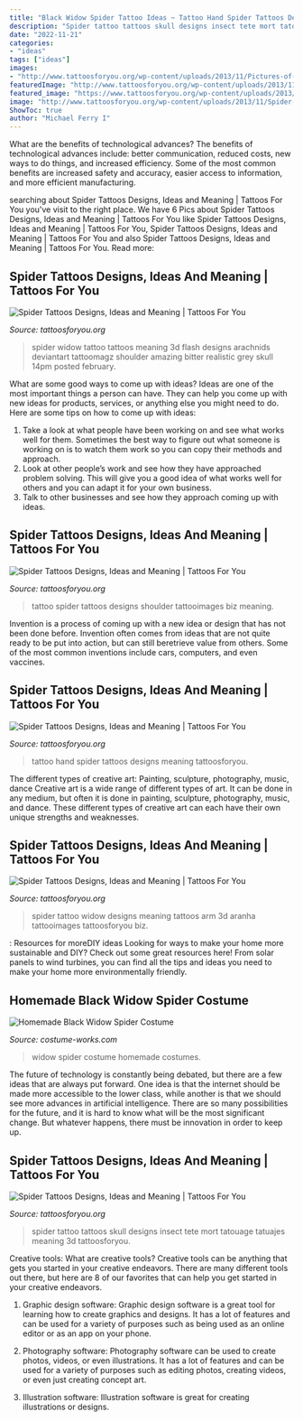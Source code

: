 ```yaml
---
title: "Black Widow Spider Tattoo Ideas ~ Tattoo Hand Spider Tattoos Designs Meaning Tattoosforyou"
description: "Spider tattoo tattoos skull designs insect tete mort tatouage tatuajes meaning 3d tattoosforyou"
date: "2022-11-21"
categories:
- "ideas"
tags: ["ideas"]
images:
- "http://www.tattoosforyou.org/wp-content/uploads/2013/11/Pictures-of-Spider-Tattoo-1024x768.jpg"
featuredImage: "http://www.tattoosforyou.org/wp-content/uploads/2013/11/Spider-Tattoo-Flash-768x1024.jpg"
featured_image: "https://www.tattoosforyou.org/wp-content/uploads/2013/11/Spider-Tattoos.jpg"
image: "http://www.tattoosforyou.org/wp-content/uploads/2013/11/Spider-Tattoo-Designs.jpg"
ShowToc: true
author: "Michael Ferry I"
---
```



What are the benefits of technological advances?
The benefits of technological advances include: better communication, reduced costs, new ways to do things, and increased efficiency. Some of the most common benefits are increased safety and accuracy, easier access to information, and more efficient manufacturing.

	

		
searching about Spider Tattoos Designs, Ideas and Meaning | Tattoos For You you've visit to the right place. We have 6 Pics about Spider Tattoos Designs, Ideas and Meaning | Tattoos For You like Spider Tattoos Designs, Ideas and Meaning | Tattoos For You, Spider Tattoos Designs, Ideas and Meaning | Tattoos For You and also Spider Tattoos Designs, Ideas and Meaning | Tattoos For You. Read more:
		
    
## Spider Tattoos Designs, Ideas And Meaning | Tattoos For You

<img loading=lazy src="http://www.tattoosforyou.org/wp-content/uploads/2013/11/Spider-Tattoo-Flash-768x1024.jpg" onerror="this.onerror=null;this.src='https://tse4.mm.bing.net/th?id=OIP.cFcRi3uSv--A_kX-guIpAQHaJ4&amp;pid=15.1';" alt="Spider Tattoos Designs, Ideas and Meaning | Tattoos For You">

_Source: tattoosforyou.org_

>spider widow tattoo tattoos meaning 3d flash designs arachnids deviantart tattoomagz shoulder amazing bitter realistic grey skull 14pm posted february. 

	

What are some good ways to come up with ideas?
Ideas are one of the most important things a person can have. They can help you come up with new ideas for products, services, or anything else you might need to do. Here are some tips on how to come up with ideas: 
1. Take a look at what people have been working on and see what works well for them. Sometimes the best way to figure out what someone is working on is to watch them work so you can copy their methods and approach. 
2. Look at other people’s work and see how they have approached problem solving. This will give you a good idea of what works well for others and you can adapt it for your own business. 
3. Talk to other businesses and see how they approach coming up with ideas.

    
## Spider Tattoos Designs, Ideas And Meaning | Tattoos For You

<img loading=lazy src="http://www.tattoosforyou.org/wp-content/uploads/2013/11/Pictures-of-Spider-Tattoo-1024x768.jpg" onerror="this.onerror=null;this.src='https://tse3.mm.bing.net/th?id=OIP.vBOp9IzOo-3owXOfdXQVAwHaFj&amp;pid=15.1';" alt="Spider Tattoos Designs, Ideas and Meaning | Tattoos For You">

_Source: tattoosforyou.org_

>tattoo spider tattoos designs shoulder tattooimages biz meaning. 

	

Invention is a process of coming up with a new idea or design that has not been done before. Invention often comes from ideas that are not quite ready to be put into action, but can still beretrieve value from others. Some of the most common inventions include cars, computers, and even vaccines.

    
## Spider Tattoos Designs, Ideas And Meaning | Tattoos For You

<img loading=lazy src="https://www.tattoosforyou.org/wp-content/uploads/2013/11/Spider-Tattoos.jpg" onerror="this.onerror=null;this.src='https://tse2.mm.bing.net/th?id=OIP.S_0fqUYBJ1YtVYlJtfNi_wHaJ4&amp;pid=15.1';" alt="Spider Tattoos Designs, Ideas and Meaning | Tattoos For You">

_Source: tattoosforyou.org_

>tattoo hand spider tattoos designs meaning tattoosforyou. 

	

The different types of creative art: Painting, sculpture, photography, music, dance
Creative art is a wide range of different types of art. It can be done in any medium, but often it is done in painting, sculpture, photography, music, and dance. These different types of creative art can each have their own unique strengths and weaknesses.

    
## Spider Tattoos Designs, Ideas And Meaning | Tattoos For You

<img loading=lazy src="http://www.tattoosforyou.org/wp-content/uploads/2013/11/Spider-Tattoo-Designs.jpg" onerror="this.onerror=null;this.src='https://tse4.mm.bing.net/th?id=OIP.FuGEM64uWlbQTHZANmUlcAHaJ4&amp;pid=15.1';" alt="Spider Tattoos Designs, Ideas and Meaning | Tattoos For You">

_Source: tattoosforyou.org_

>spider tattoo widow designs meaning tattoos arm 3d aranha tattooimages tattoosforyou biz. 

	

: Resources for moreDIY ideas
Looking for ways to make your home more sustainable and DIY? Check out some great resources here! From solar panels to wind turbines, you can find all the tips and ideas you need to make your home more environmentally friendly.

    
## Homemade Black Widow Spider Costume

<img loading=lazy src="https://photos.costume-works.com/full/black_widow_spider1.jpg" onerror="this.onerror=null;this.src='https://tse1.mm.bing.net/th?id=OIP.rwPMsnMycu9AEkvR2gizswHaJ3&amp;pid=15.1';" alt="Homemade Black Widow Spider Costume">

_Source: costume-works.com_

>widow spider costume homemade costumes. 

	

The future of technology is constantly being debated, but there are a few ideas that are always put forward. One idea is that the internet should be made more accessible to the lower class, while another is that we should see more advances in artificial intelligence. There are so many possibilities for the future, and it is hard to know what will be the most significant change. But whatever happens, there must be innovation in order to keep up.

    
## Spider Tattoos Designs, Ideas And Meaning | Tattoos For You

<img loading=lazy src="http://www.tattoosforyou.org/wp-content/uploads/2013/11/Spider-Tattoo-Design.jpg" onerror="this.onerror=null;this.src='https://tse1.mm.bing.net/th?id=OIP.AUdxgr2TX-a9J3XzdqUiGQHaLo&amp;pid=15.1';" alt="Spider Tattoos Designs, Ideas and Meaning | Tattoos For You">

_Source: tattoosforyou.org_

>spider tattoo tattoos skull designs insect tete mort tatouage tatuajes meaning 3d tattoosforyou. 

	

Creative tools: What are creative tools?
Creative tools can be anything that gets you started in your creative endeavors. There are many different tools out there, but here are 8 of our favorites that can help you get started in your creative endeavors. 
1. Graphic design software: Graphic design software is a great tool for learning how to create graphics and designs. It has a lot of features and can be used for a variety of purposes such as being used as an online editor or as an app on your phone.

2. Photography software: Photography software can be used to create photos, videos, or even illustrations. It has a lot of features and can be used for a variety of purposes such as editing photos, creating videos, or even just creating concept art.

3. Illustration software: Illustration software is great for creating illustrations or designs.

